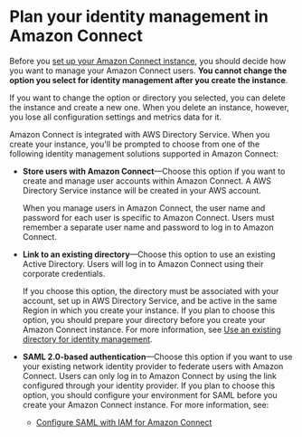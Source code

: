 # Plan your identity management in Amazon Connect<a name="connect-identity-management"></a>

Before you [set up your Amazon Connect instance](amazon-connect-instances.md), you should decide how you want to manage your Amazon Connect users\. **You cannot change the option you select for identity management after you create the instance**\.

If you want to change the option or directory you selected, you can delete the instance and create a new one\. When you delete an instance, however, you lose all configuration settings and metrics data for it\.

Amazon Connect is integrated with AWS Directory Service\. When you create your instance, you'll be prompted to choose from one of the following identity management solutions supported in Amazon Connect:
+ **Store users with Amazon Connect**—Choose this option if you want to create and manage user accounts within Amazon Connect\. A AWS Directory Service instance will be created in your AWS account\.

  When you manage users in Amazon Connect, the user name and password for each user is specific to Amazon Connect\. Users must remember a separate user name and password to log in to Amazon Connect\.
+ **Link to an existing directory**—Choose this option to use an existing Active Directory\. Users will log in to Amazon Connect using their corporate credentials\. 

  If you choose this option, the directory must be associated with your account, set up in AWS Directory Service, and be active in the same Region in which you create your instance\. If you plan to choose this option, you should prepare your directory before you create your Amazon Connect instance\. For more information, see [Use an existing directory for identity management](directory-service.md)\.
+ **SAML 2\.0\-based authentication**—Choose this option if you want to use your existing network identity provider to federate users with Amazon Connect\. Users can only log in to Amazon Connect by using the link configured through your identity provider\. If you plan to choose this option, you should configure your environment for SAML before you create your Amazon Connect instance\. For more information, see:
  + [Configure SAML with IAM for Amazon Connect](configure-saml.md)